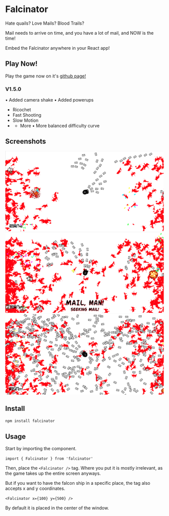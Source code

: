 # Falcinator
Hate quails? Love Mails? Blood Trails? 

Mail needs to arrive on time, and you have a lot of mail, and NOW is the time!

Embed the Falcinator anywhere in your React app!


## Play Now!
Play the game now on it's [github page!](https://quangogage.github.io/falcinator/)
### V1.5.0
• Added camera shake
• Added powerups
  - Ricochet
  - Fast Shooting
  - Slow Motion
  - + More
• More balanced difficulty curve


## Screenshots
![Screenshot](/screenshots/new-1.png)
![Screenshot](/screenshots/new-2.png)
![Screenshot](/screenshots/new-3.png)

## Install
`npm install falcinator`

## Usage
Start by importing the component.

`import { Falcinator } from 'falcinator'`

Then, place the `<Falcinator />` tag. Where you put it is mostly irrelevant, as the game takes up the entire screen anyways.

But if you want to have the falcon ship in a specific place, the tag also accepts x and y coordinates.

`<Falcinator x={100} y={500} />`

By default it is placed in the center of the window.

